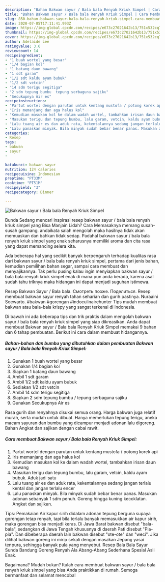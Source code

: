```yaml
---
description: "Bahan Bakwan sayur / Bala bala Renyah Kriuk Simpel | Cara Membuat Bakwan sayur / Bala bala Renyah Kriuk Simpel Yang Mudah Dan Praktis"
title: "Bahan Bakwan sayur / Bala bala Renyah Kriuk Simpel | Cara Membuat Bakwan sayur / Bala bala Renyah Kriuk Simpel Yang Mudah Dan Praktis"
slug: 850-bahan-bakwan-sayur-bala-bala-renyah-kriuk-simpel-cara-membuat-bakwan-sayur-bala-bala-renyah-kriuk-simpel-yang-mudah-dan-praktis
date: 2020-07-05T17:11:41.993Z
image: https://img-global.cpcdn.com/recipes/e673c27021642b13/751x532cq70/bakwan-sayur-bala-bala-renyah-kriuk-simpel-foto-resep-utama.jpg
thumbnail: https://img-global.cpcdn.com/recipes/e673c27021642b13/751x532cq70/bakwan-sayur-bala-bala-renyah-kriuk-simpel-foto-resep-utama.jpg
cover: https://img-global.cpcdn.com/recipes/e673c27021642b13/751x532cq70/bakwan-sayur-bala-bala-renyah-kriuk-simpel-foto-resep-utama.jpg
author: Adelaide Lee
ratingvalue: 3.6
reviewcount: 14
recipeingredient:
- "1 buah wortel yang besar"
- "1/4 bagian kol"
- "1 batang daun bawang"
- "1 sdt garam"
- "1/2 sdt kaldu ayam bubuk"
- "1/2 sdt vetcin"
- "14 sdm terigu segitiga"
- "2 sdm tepung bumbu  tepung serbaguna sajiku"
- "Secukupnya Air es"
recipeinstructions:
- "Partut wortel dengan parutan untuk kentang mustofa / potong korek api"
- "Iris memanjang dan aga halus kol"
- "Kemudian masukan kol ke dalam wadah wortel, tambahkan irisan daun bawang"
- "Masukan terigu dan tepung bumbu, lalu garam, vetcin, kaldu ayam bubuk. Aduk jadi satu"
- "Lalu tuang air es dan aduk rata, kekentalannya sedang jangan terlalu kental dan jangan terlalu encer"
- "Lalu panaskan minyak. Bila minyak sudah bebar benar panas. Masukan adonan sebanyak 1 sdm penuh. Goreng hingga kuning kecoklatan. Angkat dan sajikan."
categories:
- Resep
tags:
- bakwan
- sayur
- 

katakunci: bakwan sayur  
nutrition: 124 calories
recipecuisine: Indonesian
preptime: "PT33M"
cooktime: "PT51M"
recipeyield: "3"
recipecategory: Dinner

---
```



![Bakwan sayur / Bala bala Renyah Kriuk Simpel](https://img-global.cpcdn.com/recipes/e673c27021642b13/751x532cq70/bakwan-sayur-bala-bala-renyah-kriuk-simpel-foto-resep-utama.jpg)

Bunda Sedang mencari inspirasi resep bakwan sayur / bala bala renyah kriuk simpel yang Bisa Manjain Lidah? Cara Memasaknya memang susah-susah gampang. andaikata salah mengolah maka hasilnya tidak akan memuaskan dan bahkan tidak sedap. Padahal bakwan sayur / bala bala renyah kriuk simpel yang enak seharusnya memiliki aroma dan cita rasa yang dapat memancing selera kita.

Ada beberapa hal yang sedikit banyak berpengaruh terhadap kualitas rasa dari bakwan sayur / bala bala renyah kriuk simpel, pertama dari jenis bahan, kemudian pemilihan bahan segar, sampai cara membuat dan menyajikannya. Tak perlu pusing kalau ingin menyiapkan bakwan sayur / bala bala renyah kriuk simpel enak di mana pun anda berada, karena asal sudah tahu triknya maka hidangan ini dapat menjadi suguhan istimewa.

Resep Bakwan Sayur / Bala bala. Смотреть позже. Поделиться. Resep membuat bakwan sayur renyah tahan seharian dan gurih pastinya. Nuraaini Soewarto. #bakwan #gorengan #indoculinairehunter Tips mudah membuat bakwan atau bala-bala krispy yang sangat terkenal di Indonesia.


Di bawah ini ada beberapa tips dan trik praktis dalam mengolah bakwan sayur / bala bala renyah kriuk simpel yang siap dikreasikan. Anda dapat membuat Bakwan sayur / Bala bala Renyah Kriuk Simpel memakai 9 bahan dan 6 tahap pembuatan. Berikut ini cara dalam membuat hidangannya.

<!--inarticleads1-->

##### Bahan-bahan dan bumbu yang dibutuhkan dalam pembuatan Bakwan sayur / Bala bala Renyah Kriuk Simpel:

1. Gunakan 1 buah wortel yang besar
1. Gunakan 1/4 bagian kol
1. Siapkan 1 batang daun bawang
1. Ambil 1 sdt garam
1. Ambil 1/2 sdt kaldu ayam bubuk
1. Sediakan 1/2 sdt vetcin
1. Ambil 14 sdm terigu segitiga
1. Siapkan 2 sdm tepung bumbu / tepung serbaguna sajiku
1. Gunakan Secukupnya Air es


Rasa gurih dan renyahnya disukai semua orang. Harga bakwan juga relatif murah, serta mudah untuk dibuat. Hanya memerlukan tepung terigu, aneka macam sayuran dan bumbu yang dicampur menjadi adonan lalu digoreng. Bahan Angkat dan sajikan dengan cabai rawit. 

<!--inarticleads2-->

##### Cara membuat Bakwan sayur / Bala bala Renyah Kriuk Simpel:

1. Partut wortel dengan parutan untuk kentang mustofa / potong korek api
1. Iris memanjang dan aga halus kol
1. Kemudian masukan kol ke dalam wadah wortel, tambahkan irisan daun bawang
1. Masukan terigu dan tepung bumbu, lalu garam, vetcin, kaldu ayam bubuk. Aduk jadi satu
1. Lalu tuang air es dan aduk rata, kekentalannya sedang jangan terlalu kental dan jangan terlalu encer
1. Lalu panaskan minyak. Bila minyak sudah bebar benar panas. Masukan adonan sebanyak 1 sdm penuh. Goreng hingga kuning kecoklatan. Angkat dan sajikan.


Tips: Pemakaian Air kapur sirih didalam adonan tepung berguna supaya gorengan tetap renyah, tapi bila terlalu banyak memasukkan air kapur sirih, maka gorengan bisa menjadi keras. Di Jawa Barat bakwan disebut &#34;bala-bala&#34;, sedangkan di Jawa Tengah khususnya di daerah Pati disebut &#34;Pia-pia&#34;. Dan dibeberapa daerah lain bakwan disebut &#34;ote-ote&#34; dan &#34;weci&#34;. Jika dilihat bakwan goreng ini mirip sekali dengan masakan Jepang yasai tenpura, sehingga banyak pula yang menyebut. Resep Bala Bala Sayur Sunda Bandung Goreng Renyah Ala Abang-Abang Sederhana Spesial Asli Enak. 

Bagaimana? Mudah bukan? Itulah cara membuat bakwan sayur / bala bala renyah kriuk simpel yang bisa Anda praktikkan di rumah. Semoga bermanfaat dan selamat mencoba!
